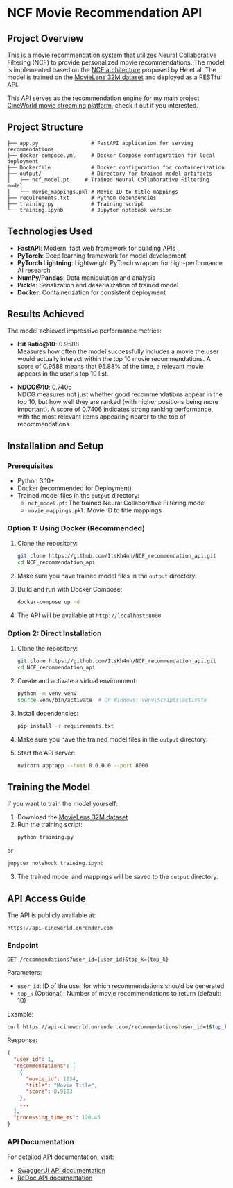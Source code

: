 # NCF Movie Recommendation API

## Project Overview
This is a movie recommendation system that utilizes Neural Collaborative Filtering (NCF) to provide personalized movie recommendations. The model is implemented based on the [NCF architecture](https://arxiv.org/abs/1708.05031) proposed by He et al. The model is trained on the [MovieLens 32M dataset](https://grouplens.org/datasets/movielens/) and deployed as a RESTful API.

This API serves as the recommendation engine for my main project [CineWorld movie streaming platform](https://github.com/ItsKh4nh/cineworld_v2), check it out if you interested.

## Project Structure
```
├── app.py                 # FastAPI application for serving recommendations
├── docker-compose.yml     # Docker Compose configuration for local deployment
├── Dockerfile             # Docker configuration for containerization
├── output/                # Directory for trained model artifacts
│   ├── ncf_model.pt     # Trained Neural Collaborative Filtering model
│   └── movie_mappings.pkl # Movie ID to title mappings
├── requirements.txt       # Python dependencies
├── training.py            # Training script
└── training.ipynb         # Jupyter notebook version
```

## Technologies Used
- **FastAPI**: Modern, fast web framework for building APIs
- **PyTorch**: Deep learning framework for model development
- **PyTorch Lightning**: Lightweight PyTorch wrapper for high-performance AI research
- **NumPy/Pandas**: Data manipulation and analysis
- **Pickle**: Serialization and deserialization of trained model
- **Docker**: Containerization for consistent deployment

## Results Achieved

The model achieved impressive performance metrics:

- **Hit Ratio@10**: 0.9588  
  Measures how often the model successfully includes a movie the user would actually interact within the top 10 movie recommendations. A score of 0.9588 means that 95.88% of the time, a relevant movie appears in the user's top 10 list.

- **NDCG@10**: 0.7406  
  NDCG measures not just whether good recommendations appear in the top 10, but how well they are ranked (with higher positions being more important). A score of 0.7406 indicates strong ranking performance, with the most relevant items appearing nearer to the top of recommendations.

## Installation and Setup

### Prerequisites
- Python 3.10+
- Docker (recommended for Deployment)
- Trained model files in the `output` directory:
  - `ncf_model.pt`: The trained Neural Collaborative Filtering model
  - `movie_mappings.pkl`: Movie ID to title mappings

### Option 1: Using Docker (Recommended)

1. Clone the repository:
   ```bash
   git clone https://github.com/ItsKh4nh/NCF_recommendation_api.git
   cd NCF_recommendation_api
   ```

2. Make sure you have trained model files in the `output` directory.

3. Build and run with Docker Compose:
   ```bash
   docker-compose up -d
   ```

4. The API will be available at `http://localhost:8000`

### Option 2: Direct Installation

1. Clone the repository:
   ```bash
   git clone https://github.com/ItsKh4nh/NCF_recommendation_api.git
   cd NCF_recommendation_api
   ```

2. Create and activate a virtual environment:
   ```bash
   python -m venv venv
   source venv/bin/activate  # On Windows: venv\Scripts\activate
   ```

3. Install dependencies:
   ```bash
   pip install -r requirements.txt
   ```

4. Make sure you have the trained model files in the `output` directory.

5. Start the API server:
   ```bash
   uvicorn app:app --host 0.0.0.0 --port 8000
   ```

## Training the Model
If you want to train the model yourself:

1. Download the [MovieLens 32M dataset](https://grouplens.org/datasets/movielens/)
2. Run the training script:
   ```bash
   python training.py
   ```
or
   ```bash
   jupyter notebook training.ipynb
   ```

3. The trained model and mappings will be saved to the `output` directory.

## API Access Guide

The API is publicly available at:
```
https://api-cineworld.onrender.com
```

### Endpoint

```
GET /recommendations?user_id={user_id}&top_k={top_k}
```

Parameters:
- `user_id`: ID of the user for which recommendations should be generated
- `top_k` (Optional): Number of movie recommendations to return (default: 10)

Example:
```bash
curl https://api-cineworld.onrender.com/recommendations?user_id=1&top_k=10
```

Response:
```json
{
  "user_id": 1,
  "recommendations": [
    {
      "movie_id": 1234,
      "title": "Movie Title",
      "score": 0.9123
    },
    ...
  ],
  "processing_time_ms": 120.45
}
```

### API Documentation

For detailed API documentation, visit:
- [SwaggerUI API documentation](https://api-cineworld.onrender.com/docs)
- [ReDoc API documentation](https://api-cineworld.onrender.com/redoc)